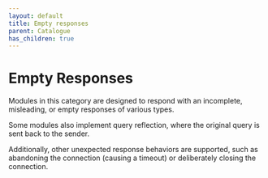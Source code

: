 ```yaml
---
layout: default
title: Empty responses
parent: Catalogue
has_children: true
---
```


# Empty Responses

Modules in this category are designed to respond with an incomplete, misleading, or empty responses of various types.

Some modules also implement query reflection, where the original query is sent back to the sender.

Additionally, other unexpected response behaviors are supported, such as abandoning the connection (causing a timeout) or deliberately closing the connection.
